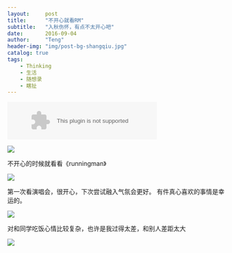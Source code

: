 ```yaml
---
layout:     post
title:      "不开心就看RM"
subtitle:   "入秋伤怀，有点不太开心吧"
date:       2016-09-04
author:     "Teng"
header-img: "img/post-bg-shangqiu.jpg"
catalog: true
tags:
    - Thinking
    - 生活
    - 随想录
    - 瞎扯
---
```


<embed src="http://music.163.com/style/swf/widget.swf?sid=27646205&type=2&auto=1&width=320&height=66" width="340" height="86"  allowNetworking="all"></embed>

![](http://7xtgob.com2.z0.glb.clouddn.com/16-9-4/41429856.jpg)

不开心的时候就看看《runningman》


![](http://7xtgob.com2.z0.glb.clouddn.com/16-9-4/68356570.jpg)

第一次看演唱会，很开心，下次尝试融入气氛会更好。
有件真心喜欢的事情是幸运的。

![](http://7xtgob.com2.z0.glb.clouddn.com/16-9-4/32028761.jpg)

对和同学吃饭心情比较复杂，也许是我过得太差，和别人差距太大

![](http://7xtgob.com2.z0.glb.clouddn.com/16-9-4/49258571.jpg)

